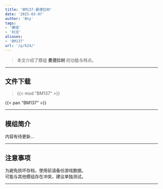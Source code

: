 ```yaml
---
title: 'BM137-曼德拉树'
date: '2025-03-07'
author: 'Bny'
tags:
- '模组'
- '玩法'
aliases:
- 'BM137'
url: '/p/624/'
---
```


> 本文介绍了模组 **曼德拉树** 的功能与特点。

---

## 文件下载  

> {{< mod "BM137" >}}  

{{< pan "BM137" >}}  

---

## 模组简介

>  
内容有待更新...  

---

## 注意事项

>  
为避免损坏存档，使用前请备份游戏数据。  
可能与其他模组存在冲突，建议单独测试。  

---

